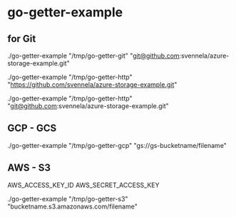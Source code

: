 # go-getter-example

## for Git
./go-getter-example "/tmp/go-getter-git" "git@github.com:svennela/azure-storage-example.git"

./go-getter-example "/tmp/go-getter-http" "https://github.com/svennela/azure-storage-example.git"

./go-getter-example "/tmp/go-getter-http" "git@github.com:svennela/azure-storage-example.git"

## GCP - GCS 

./go-getter-example "/tmp/go-getter-gcp" "gs://gs-bucketname/filename"

## AWS - S3 

AWS_ACCESS_KEY_ID
AWS_SECRET_ACCESS_KEY

./go-getter-example "/tmp/go-getter-s3" "bucketname.s3.amazonaws.com/filename"